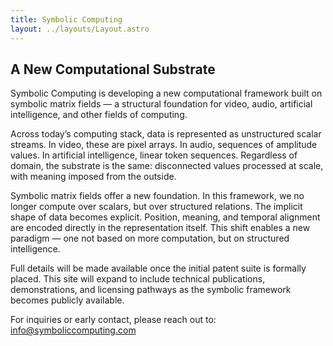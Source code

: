 ```yaml
---
title: Symbolic Computing
layout: ../layouts/Layout.astro
---
```


## A New Computational Substrate

Symbolic Computing is developing a new computational framework built on symbolic matrix fields — a structural foundation for video, audio, artificial intelligence, and other fields of computing.

Across today’s computing stack, data is represented as unstructured scalar streams. In video, these are pixel arrays. In audio, sequences of amplitude values. In artificial intelligence, linear token sequences. Regardless of domain, the substrate is the same: disconnected values processed at scale, with meaning imposed from the outside.

Symbolic matrix fields offer a new foundation. In this framework, we no longer compute over scalars, but over structured relations. The implicit shape of data becomes explicit. Position, meaning, and temporal alignment are encoded directly in the representation itself. This shift enables a new paradigm — one not based on more computation, but on structured intelligence.

Full details will be made available once the initial patent suite is formally placed. This site will expand to include technical publications, demonstrations, and licensing pathways as the symbolic framework becomes publicly available. 

For inquiries or early contact, please reach out to: info@symboliccomputing.com


